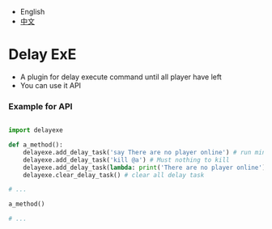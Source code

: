 
- English
- [中文](README_zh.MD)

# Delay ExE

- A plugin for delay execute command until all player have left
- You can use it API

### Example for API

```python

import delayexe

def a_method():
	delayexe.add_delay_task('say There are no player online') # run minecraft command
	delayexe.add_delay_task('kill @a') # Must nothing to kill
	delayexe.add_delay_task(lambda: print('There are no player online')) # run python method
	delayexe.clear_delay_task() # clear all delay task

# ...

a_method()

# ...

```

